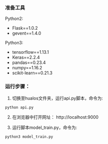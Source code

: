 ### 准备工具

Python2:

- Flask==1.0.2
- gevent==1.4.0

Python3:

- tensorflow==1.13.1
- Keras==2.2.4
- pandas==0.23.4
- numpy==1.16.2
- scikit-learn==0.21.3

### 运行步骤：

1. 切换至hualos文件夹，运行api.py脚本，命令为:

```bash
python api.py
```

2. 在浏览器中打开网址： http://localhost:9000

3. 运行脚本model_train.py，命令为:

```
python3 model_train.py
```
